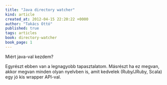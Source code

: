 ```yaml
---
title: "Java directory watcher"
kind: article
created_at: 2012-04-15 22:20:22 +0000
author: "Takács Ottó"
published: true
tags: articles
book: directory-watcher
book_page: 1
---
```

Miért java-val kezdem? 

Egyrészt ebben van a legnagyobb tapasztalatom. Másrészt ha ez megvan, akkor megvan minden olyan nyelvben is, amit kedvelek (Ruby/JRuby, Scala) egy jó kis wrapper API-val.

